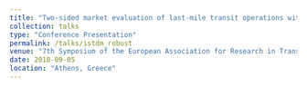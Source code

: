 ```yaml
---
title: "Two-sided market evaluation of last-mile transit operations with en-route transfers"
collection: talks
type: "Conference Presentation"
permalink: /talks/istdm_robust
venue: "7th Symposium of the European Association for Research in Transportation"
date: 2018-09-05
location: "Athens, Greece"
---
```


